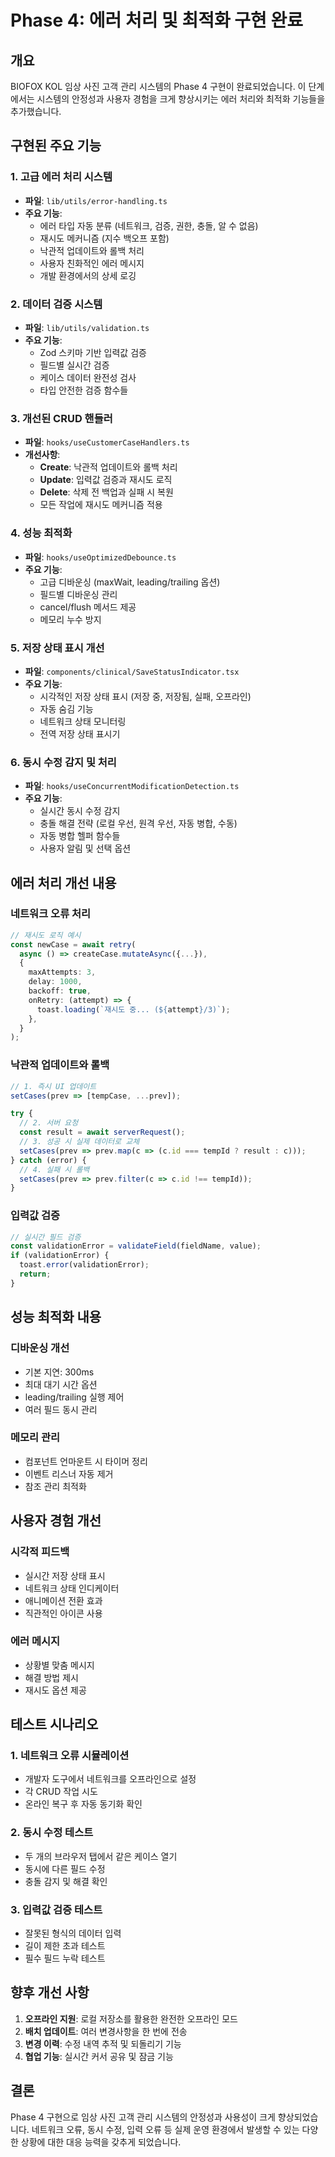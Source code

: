 # Phase 4: 에러 처리 및 최적화 구현 완료

## 개요

BIOFOX KOL 임상 사진 고객 관리 시스템의 Phase 4 구현이 완료되었습니다. 이 단계에서는 시스템의 안정성과 사용자 경험을 크게 향상시키는 에러 처리와 최적화 기능들을 추가했습니다.

## 구현된 주요 기능

### 1. 고급 에러 처리 시스템

- **파일**: `lib/utils/error-handling.ts`
- **주요 기능**:
  - 에러 타입 자동 분류 (네트워크, 검증, 권한, 충돌, 알 수 없음)
  - 재시도 메커니즘 (지수 백오프 포함)
  - 낙관적 업데이트와 롤백 처리
  - 사용자 친화적인 에러 메시지
  - 개발 환경에서의 상세 로깅

### 2. 데이터 검증 시스템

- **파일**: `lib/utils/validation.ts`
- **주요 기능**:
  - Zod 스키마 기반 입력값 검증
  - 필드별 실시간 검증
  - 케이스 데이터 완전성 검사
  - 타입 안전한 검증 함수들

### 3. 개선된 CRUD 핸들러

- **파일**: `hooks/useCustomerCaseHandlers.ts`
- **개선사항**:
  - **Create**: 낙관적 업데이트와 롤백 처리
  - **Update**: 입력값 검증과 재시도 로직
  - **Delete**: 삭제 전 백업과 실패 시 복원
  - 모든 작업에 재시도 메커니즘 적용

### 4. 성능 최적화

- **파일**: `hooks/useOptimizedDebounce.ts`
- **주요 기능**:
  - 고급 디바운싱 (maxWait, leading/trailing 옵션)
  - 필드별 디바운싱 관리
  - cancel/flush 메서드 제공
  - 메모리 누수 방지

### 5. 저장 상태 표시 개선

- **파일**: `components/clinical/SaveStatusIndicator.tsx`
- **주요 기능**:
  - 시각적인 저장 상태 표시 (저장 중, 저장됨, 실패, 오프라인)
  - 자동 숨김 기능
  - 네트워크 상태 모니터링
  - 전역 저장 상태 표시기

### 6. 동시 수정 감지 및 처리

- **파일**: `hooks/useConcurrentModificationDetection.ts`
- **주요 기능**:
  - 실시간 동시 수정 감지
  - 충돌 해결 전략 (로컬 우선, 원격 우선, 자동 병합, 수동)
  - 자동 병합 헬퍼 함수들
  - 사용자 알림 및 선택 옵션

## 에러 처리 개선 내용

### 네트워크 오류 처리

```typescript
// 재시도 로직 예시
const newCase = await retry(
  async () => createCase.mutateAsync({...}),
  {
    maxAttempts: 3,
    delay: 1000,
    backoff: true,
    onRetry: (attempt) => {
      toast.loading(`재시도 중... (${attempt}/3)`);
    },
  }
);
```

### 낙관적 업데이트와 롤백

```typescript
// 1. 즉시 UI 업데이트
setCases(prev => [tempCase, ...prev]);

try {
  // 2. 서버 요청
  const result = await serverRequest();
  // 3. 성공 시 실제 데이터로 교체
  setCases(prev => prev.map(c => (c.id === tempId ? result : c)));
} catch (error) {
  // 4. 실패 시 롤백
  setCases(prev => prev.filter(c => c.id !== tempId));
}
```

### 입력값 검증

```typescript
// 실시간 필드 검증
const validationError = validateField(fieldName, value);
if (validationError) {
  toast.error(validationError);
  return;
}
```

## 성능 최적화 내용

### 디바운싱 개선

- 기본 지연: 300ms
- 최대 대기 시간 옵션
- leading/trailing 실행 제어
- 여러 필드 동시 관리

### 메모리 관리

- 컴포넌트 언마운트 시 타이머 정리
- 이벤트 리스너 자동 제거
- 참조 관리 최적화

## 사용자 경험 개선

### 시각적 피드백

- 실시간 저장 상태 표시
- 네트워크 상태 인디케이터
- 애니메이션 전환 효과
- 직관적인 아이콘 사용

### 에러 메시지

- 상황별 맞춤 메시지
- 해결 방법 제시
- 재시도 옵션 제공

## 테스트 시나리오

### 1. 네트워크 오류 시뮬레이션

- 개발자 도구에서 네트워크를 오프라인으로 설정
- 각 CRUD 작업 시도
- 온라인 복구 후 자동 동기화 확인

### 2. 동시 수정 테스트

- 두 개의 브라우저 탭에서 같은 케이스 열기
- 동시에 다른 필드 수정
- 충돌 감지 및 해결 확인

### 3. 입력값 검증 테스트

- 잘못된 형식의 데이터 입력
- 길이 제한 초과 테스트
- 필수 필드 누락 테스트

## 향후 개선 사항

1. **오프라인 지원**: 로컬 저장소를 활용한 완전한 오프라인 모드
2. **배치 업데이트**: 여러 변경사항을 한 번에 전송
3. **변경 이력**: 수정 내역 추적 및 되돌리기 기능
4. **협업 기능**: 실시간 커서 공유 및 잠금 기능

## 결론

Phase 4 구현으로 임상 사진 고객 관리 시스템의 안정성과 사용성이 크게 향상되었습니다. 네트워크 오류, 동시 수정, 입력 오류 등 실제 운영 환경에서 발생할 수 있는 다양한 상황에 대한 대응 능력을 갖추게 되었습니다.
